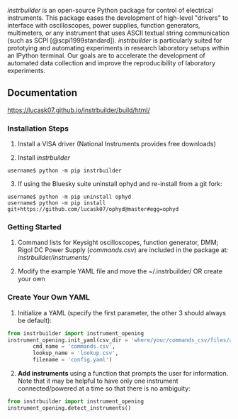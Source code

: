 *instrbuilder* is an open-source Python package for control of electrical instruments. This package eases the development of high-level "drivers" to interface with oscilloscopes, power supplies, function generators, multimeters, or any instrument that uses ASCII textual string communication (such as SCPI [@scpi1999standard]). *instrbuilder* is particularly suited for prototying and automating experiments in research laboratory setups within an IPython terminal. Our goals are to accelerate the development of automated data collection and improve the reproducibility of laboratory experiments.

## Documentation 

https://lucask07.github.io/instrbuilder/build/html/

### Installation Steps

1. Install a VISA driver (National Instruments provides free downloads)

2. Install *instrbuilder*

```console
username$ python -m pip instrbuilder 
```

3. If using the Bluesky suite uninstall ophyd and re-install from a git fork:

```console
username$ python -m pip uninstall ophyd 
username$ python -m pip install git+https://github.com/lucask07/ophyd@master#egg=ophyd
```

### Getting Started 

1. Command lists for Keysight oscilloscopes, function generator, DMM; Rigol DC Power Supply (*commands.csv*) are included in the package at: *instrbuilder/instruments/* 

2. Modify the example YAML file and move the ~/.instrbuilder/ OR create your own

### Create Your Own YAML

1. Initialize a YAML (specify the first parameter, the other 3 should always be default):

```python 
from instrbuilder import instrument_opening
instrument_opening.init_yaml(csv_dir = 'where/your/commands_csv/files/are',
		cmd_name = 'commands.csv',
		lookup_name = 'lookup.csv',
		filename = 'config.yaml')
```

2. **Add instruments** using a function that prompts the user for information. Note that it may be helpful to have only one instrument connected/powered at a time so that there is no ambiguity:

```python 
from instrbuilder import instrument_opening
instrument_opening.detect_instruments()
```
